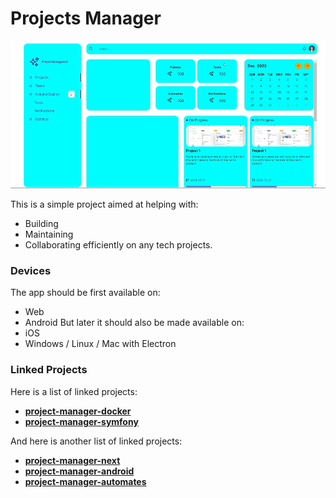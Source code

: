 # Projects Manager

![Project Manager](./project-manager.gif)

This is a simple project aimed at helping with:
- Building
- Maintaining
- Collaborating efficiently 
on any tech projects.

### Devices
The app should be first available on:
- Web
- Android
But later it should also be made available on:
- iOS 
- Windows / Linux / Mac with Electron

### Linked Projects

Here is a list of linked projects:
- [**project-manager-docker**](https://github.com/itd3vbox/project-manager-docker)
- [**project-manager-symfony**](https://github.com/itd3vbox/project-manager-symfony)
  
And here is another list of linked projects:
- [**project-manager-next**](https://github.com/itd3vbox/project-manager-next)
- [**project-manager-android**](https://github.com/itd3vbox/project-manager-android)
- [**project-manager-automates**](https://github.com/itd3vbox/project-manager-automates)
